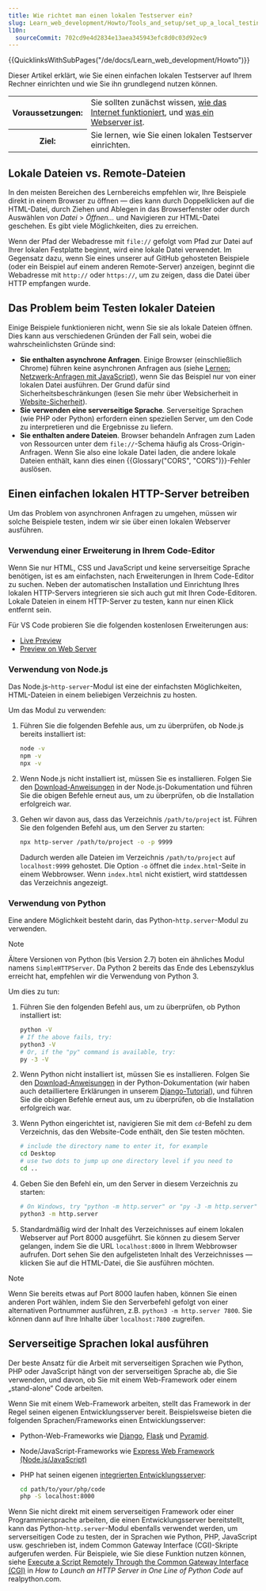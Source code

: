 ```yaml
---
title: Wie richtet man einen lokalen Testserver ein?
slug: Learn_web_development/Howto/Tools_and_setup/set_up_a_local_testing_server
l10n:
  sourceCommit: 702cd9e4d2834e13aea345943efc8d0c03d92ec9
---
```


{{QuicklinksWithSubPages("/de/docs/Learn_web_development/Howto")}}

Dieser Artikel erklärt, wie Sie einen einfachen lokalen Testserver auf Ihrem Rechner einrichten und wie Sie ihn grundlegend nutzen können.

<table>
  <tbody>
    <tr>
      <th scope="row">Voraussetzungen:</th>
      <td>
        Sie sollten zunächst wissen,
        <a href="/de/docs/Learn_web_development/Howto/Web_mechanics/How_does_the_Internet_work"
          >wie das Internet funktioniert</a
        >, und
        <a href="/de/docs/Learn_web_development/Howto/Web_mechanics/What_is_a_web_server"
          >was ein Webserver ist</a
        >.
      </td>
    </tr>
    <tr>
      <th scope="row">Ziel:</th>
      <td>Sie lernen, wie Sie einen lokalen Testserver einrichten.</td>
    </tr>
  </tbody>
</table>

## Lokale Dateien vs. Remote-Dateien

In den meisten Bereichen des Lernbereichs empfehlen wir, Ihre Beispiele direkt in einem Browser zu öffnen — dies kann durch Doppelklicken auf die HTML-Datei, durch Ziehen und Ablegen in das Browserfenster oder durch Auswählen von _Datei_ > _Öffnen…_ und Navigieren zur HTML-Datei geschehen. Es gibt viele Möglichkeiten, dies zu erreichen.

Wenn der Pfad der Webadresse mit `file://` gefolgt vom Pfad zur Datei auf Ihrer lokalen Festplatte beginnt, wird eine lokale Datei verwendet. Im Gegensatz dazu, wenn Sie eines unserer auf GitHub gehosteten Beispiele (oder ein Beispiel auf einem anderen Remote-Server) anzeigen, beginnt die Webadresse mit `http://` oder `https://`, um zu zeigen, dass die Datei über HTTP empfangen wurde.

## Das Problem beim Testen lokaler Dateien

Einige Beispiele funktionieren nicht, wenn Sie sie als lokale Dateien öffnen. Dies kann aus verschiedenen Gründen der Fall sein, wobei die wahrscheinlichsten Gründe sind:

- **Sie enthalten asynchrone Anfragen**. Einige Browser (einschließlich Chrome) führen keine asynchronen Anfragen aus (siehe [Lernen: Netzwerk-Anfragen mit JavaScript](/de/docs/Learn_web_development/Core/Scripting/Network_requests)), wenn Sie das Beispiel nur von einer lokalen Datei ausführen. Der Grund dafür sind Sicherheitsbeschränkungen (lesen Sie mehr über Websicherheit in [Website-Sicherheit](/de/docs/Learn_web_development/Extensions/Server-side/First_steps/Website_security)).
- **Sie verwenden eine serverseitige Sprache**. Serverseitige Sprachen (wie PHP oder Python) erfordern einen speziellen Server, um den Code zu interpretieren und die Ergebnisse zu liefern.
- **Sie enthalten andere Dateien**. Browser behandeln Anfragen zum Laden von Ressourcen unter dem `file://`-Schema häufig als Cross-Origin-Anfragen. Wenn Sie also eine lokale Datei laden, die andere lokale Dateien enthält, kann dies einen {{Glossary("CORS", "CORS")}}-Fehler auslösen.

## Einen einfachen lokalen HTTP-Server betreiben

Um das Problem von asynchronen Anfragen zu umgehen, müssen wir solche Beispiele testen, indem wir sie über einen lokalen Webserver ausführen.

### Verwendung einer Erweiterung in Ihrem Code-Editor

Wenn Sie nur HTML, CSS und JavaScript und keine serverseitige Sprache benötigen, ist es am einfachsten, nach Erweiterungen in Ihrem Code-Editor zu suchen. Neben der automatischen Installation und Einrichtung Ihres lokalen HTTP-Servers integrieren sie sich auch gut mit Ihren Code-Editoren. Lokale Dateien in einem HTTP-Server zu testen, kann nur einen Klick entfernt sein.

Für VS Code probieren Sie die folgenden kostenlosen Erweiterungen aus:

- [Live Preview](https://marketplace.visualstudio.com/items?itemName=ms-vscode.live-server)
- [Preview on Web Server](https://marketplace.visualstudio.com/items?itemName=yuichinukiyama.vscode-preview-server)

### Verwendung von Node.js

Das Node.js-`http-server`-Modul ist eine der einfachsten Möglichkeiten, HTML-Dateien in einem beliebigen Verzeichnis zu hosten.

Um das Modul zu verwenden:

1. Führen Sie die folgenden Befehle aus, um zu überprüfen, ob Node.js bereits installiert ist:

   ```bash
   node -v
   npm -v
   npx -v
   ```

2. Wenn Node.js nicht installiert ist, müssen Sie es installieren. Folgen Sie den [Download-Anweisungen](https://nodejs.org/en/download) in der Node.js-Dokumentation und führen Sie die obigen Befehle erneut aus, um zu überprüfen, ob die Installation erfolgreich war.

3. Gehen wir davon aus, dass das Verzeichnis `/path/to/project` ist. Führen Sie den folgenden Befehl aus, um den Server zu starten:

   ```bash
   npx http-server /path/to/project -o -p 9999
   ```

   Dadurch werden alle Dateien im Verzeichnis `/path/to/project` auf `localhost:9999` gehostet. Die Option `-o` öffnet die `index.html`-Seite in einem Webbrowser. Wenn `index.html` nicht existiert, wird stattdessen das Verzeichnis angezeigt.

### Verwendung von Python

Eine andere Möglichkeit besteht darin, das Python-`http.server`-Modul zu verwenden.

> [!NOTE]
> Ältere Versionen von Python (bis Version 2.7) boten ein ähnliches Modul namens `SimpleHTTPServer`. Da Python 2 bereits das Ende des Lebenszyklus erreicht hat, empfehlen wir die Verwendung von Python 3.

Um dies zu tun:

1. Führen Sie den folgenden Befehl aus, um zu überprüfen, ob Python installiert ist:

   ```bash
   python -V
   # If the above fails, try:
   python3 -V
   # Or, if the "py" command is available, try:
   py -3 -V
   ```

2. Wenn Python nicht installiert ist, müssen Sie es installieren. Folgen Sie den [Download-Anweisungen](https://www.python.org/downloads/) in der Python-Dokumentation (wir haben auch detailliertere Erklärungen in unserem [Django-Tutorial](/de/docs/Learn_web_development/Extensions/Server-side/Django/development_environment#installing_python_3)), und führen Sie die obigen Befehle erneut aus, um zu überprüfen, ob die Installation erfolgreich war.

3. Wenn Python eingerichtet ist, navigieren Sie mit dem `cd`-Befehl zu dem Verzeichnis, das den Website-Code enthält, den Sie testen möchten.

   ```bash
   # include the directory name to enter it, for example
   cd Desktop
   # use two dots to jump up one directory level if you need to
   cd ..
   ```

4. Geben Sie den Befehl ein, um den Server in diesem Verzeichnis zu starten:

   ```bash
   # On Windows, try "python -m http.server" or "py -3 -m http.server"
   python3 -m http.server
   ```

5. Standardmäßig wird der Inhalt des Verzeichnisses auf einem lokalen Webserver auf Port 8000 ausgeführt. Sie können zu diesem Server gelangen, indem Sie die URL `localhost:8000` in Ihrem Webbrowser aufrufen. Dort sehen Sie den aufgelisteten Inhalt des Verzeichnisses — klicken Sie auf die HTML-Datei, die Sie ausführen möchten.

> [!NOTE]
> Wenn Sie bereits etwas auf Port 8000 laufen haben, können Sie einen anderen Port wählen, indem Sie den Serverbefehl gefolgt von einer alternativen Portnummer ausführen, z.B. `python3 -m http.server 7800`. Sie können dann auf Ihre Inhalte über `localhost:7800` zugreifen.

## Serverseitige Sprachen lokal ausführen

Der beste Ansatz für die Arbeit mit serverseitigen Sprachen wie Python, PHP oder JavaScript hängt von der serverseitigen Sprache ab, die Sie verwenden, und davon, ob Sie mit einem Web-Framework oder einem „stand-alone“ Code arbeiten.

Wenn Sie mit einem Web-Framework arbeiten, stellt das Framework in der Regel seinen eigenen Entwicklungsserver bereit.
Beispielsweise bieten die folgenden Sprachen/Frameworks einen Entwicklungsserver:

- Python-Web-Frameworks wie [Django](/de/docs/Learn_web_development/Extensions/Server-side/Django), [Flask](https://flask.palletsprojects.com/) und [Pyramid](https://trypyramid.com/).
- Node/JavaScript-Frameworks wie [Express Web Framework (Node.js/JavaScript)](/de/docs/Learn_web_development/Extensions/Server-side/Express_Nodejs)
- PHP hat seinen eigenen [integrierten Entwicklungsserver](https://www.php.net/manual/en/features.commandline.webserver.php):

  ```bash
  cd path/to/your/php/code
  php -S localhost:8000
  ```

Wenn Sie nicht direkt mit einem serverseitigen Framework oder einer Programmiersprache arbeiten, die einen Entwicklungsserver bereitstellt, kann das Python-`http.server`-Modul ebenfalls verwendet werden, um serverseitigen Code zu testen, der in Sprachen wie Python, PHP, JavaScript usw. geschrieben ist, indem Common Gateway Interface (CGI)-Skripte aufgerufen werden.
Für Beispiele, wie Sie diese Funktion nutzen können, siehe [Execute a Script Remotely Through the Common Gateway Interface (CGI)](https://realpython.com/python-http-server/#execute-a-script-remotely-through-the-common-gateway-interface-cgi) in _How to Launch an HTTP Server in One Line of Python Code_ auf realpython.com.
